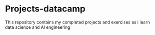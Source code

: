 # Projects-datacamp
This repository contains my completed projects and exercises as i learn data science and AI engineering

